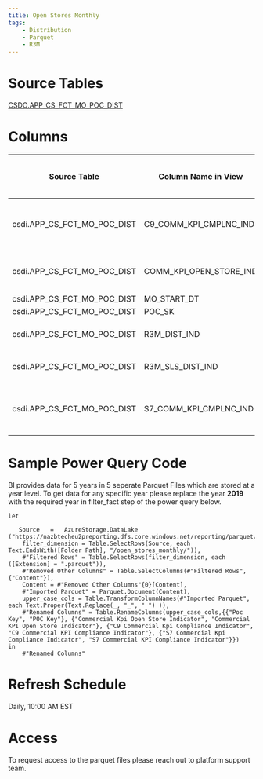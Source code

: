 ```yaml
---
title: Open Stores Monthly
tags:
    - Distribution 
    - Parquet
    - R3M
---
```


# Source Tables
[CSDO.APP_CS_FCT_MO_POC_DIST](https://docs.alchemy.beertech.com/docs/Canada-Distribution/Monthly-Open-Stores)

# Columns  

Source Table | Column Name in View | Column Name in Parquet | Suggested Column Name in Model | 
 | - | - | - | -
csdi.APP_CS_FCT_MO_POC_DIST | C9_COMM_KPI_CMPLNC_IND | c9_commercial_kpi_compliance_indicator | C9 Commercial KPI Compliance Indicator | 
csdi.APP_CS_FCT_MO_POC_DIST | COMM_KPI_OPEN_STORE_IND | commercial_kpi_open_store_indicator | Commercial KPI Open Store Indicator | 
csdi.APP_CS_FCT_MO_POC_DIST | MO_START_DT | date | Date | 
csdi.APP_CS_FCT_MO_POC_DIST | POC_SK | poc_key | POC Key | 
csdi.APP_CS_FCT_MO_POC_DIST | R3M_DIST_IND | r3m_distribution_indicator | R3M Distribution Indicator | 
csdi.APP_CS_FCT_MO_POC_DIST | R3M_SLS_DIST_IND | r3m_sales_distribution_indicator | R3M Sales Distribution Indicator | 
csdi.APP_CS_FCT_MO_POC_DIST | S7_COMM_KPI_CMPLNC_IND | s7_commercial_kpi_compliance_indicator | S7 Commercial KPI Compliance Indicator | 
  

# Sample Power Query Code
BI provides data for 5 years in 5 seperate Parquet Files which are stored at a year level. To get data for any specific year please replace the year **2019** with the required year in filter_fact step of the power query below.

```
let

   Source   =   AzureStorage.DataLake ("https://nazbtecheu2preporting.dfs.core.windows.net/reporting/parquet/"),
    filter_dimension = Table.SelectRows(Source, each Text.EndsWith([Folder Path], "/open_stores_monthly/")),
    #"Filtered Rows" = Table.SelectRows(filter_dimension, each ([Extension] = ".parquet")),
    #"Removed Other Columns" = Table.SelectColumns(#"Filtered Rows",{"Content"}),
    Content = #"Removed Other Columns"{0}[Content],
    #"Imported Parquet" = Parquet.Document(Content),
    upper_case_cols = Table.TransformColumnNames(#"Imported Parquet", each Text.Proper(Text.Replace(_, "_", " ") )),
    #"Renamed Columns" = Table.RenameColumns(upper_case_cols,{{"Poc Key", "POC Key"}, {"Commercial Kpi Open Store Indicator", "Commercial KPI Open Store Indicator"}, {"C9 Commercial Kpi Compliance Indicator", "C9 Commercial KPI Compliance Indicator"}, {"S7 Commercial Kpi Compliance Indicator", "S7 Commercial KPI Compliance Indicator"}})
in
    #"Renamed Columns"
```

# Refresh Schedule
Daily, 10:00 AM EST

# Access
To request access to the parquet files please reach out to platform support team.

